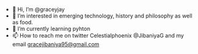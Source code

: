 - 👋 Hi, I’m @graceyjay
- 👀 I’m interested in emerging technology, history and philosophy as well as food.
- 🌱 I’m currently learning pyhton 
- 📫 How to reach me on twitter Celestialphoenix @JibaniyaG and my email gracejibaniya95@gmail.com

<!---
graceyjay/graceyjay is a ✨ special ✨ repository because its `README.md` (this file) appears on your GitHub profile.
You can click the Preview link to take a look at your changes.
--->
